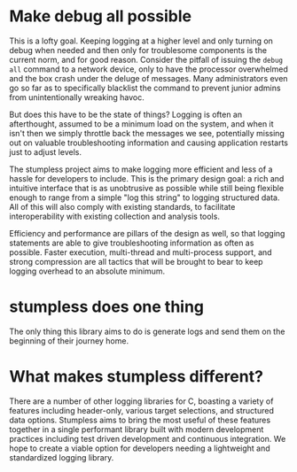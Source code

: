 # Make debug all possible

This is a lofty goal. Keeping logging at a higher level and only turning on debug when needed and then only for troublesome components is the current norm, and for good reason. Consider the pitfall of issuing the `debug all` command to a network device, only to have the processor overwhelmed and the box crash under the deluge of messages. Many administrators even go so far as to specifically blacklist the command to prevent junior admins from unintentionally wreaking havoc.

But does this have to be the state of things? Logging is often an afterthought, assumed to be a minimum load on the system, and when it isn't then we simply throttle back the messages we see, potentially missing out on valuable troubleshooting information and causing application restarts just to adjust levels.

The stumpless project aims to make logging more efficient and less of a hassle for developers to include. This is the primary design goal: a rich and intuitive interface that is as unobtrusive as possible while still being flexible enough to range from a simple "log this string" to logging structured data. All of this will also comply with existing standards, to facilitate interoperability with existing collection and analysis tools.

Efficiency and performance are pillars of the design as well, so that logging statements are able to give troubleshooting information as often as possible. Faster execution, multi-thread and multi-process support, and strong compression are all tactics that will be brought to bear to keep logging overhead to an absolute minimum.

# stumpless does one thing

The only thing this library aims to do is generate logs and send them on the beginning of their journey home.

# What makes stumpless different?

There are a number of other logging libraries for C, boasting a variety of features including header-only, various target selections, and structured data options. Stumpless aims to bring the most useful of these features together in a single performant library built with modern development practices including test driven development and continuous integration. We hope to create a viable option for developers needing a lightweight and standardized logging library.
